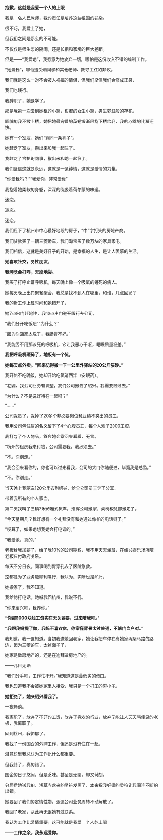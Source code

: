 **抱歉，这就是我爱一个人的上限**

我是一名人民教师，我的责任是培养这些祖国的花朵。

很不巧，我爱上了她，

但我们之间是那么的不可能。

不仅仅是师生恋的隔阂，还是长相和家境的巨大差距。

但是——“我爱她”，我愿意为她放弃一切，哪怕是这份收入不错的编制工作。

“她爱我”，哪怕遭受着同学和其他老师、教导主任的非议。

我们就是这么一对不会被人祝福的情侣，但我们坚信我们会修成正果，

我们也践行。

我辞职了，她退学了。

那是我第一次去到她租的小窝，甜蜜的女生小窝，男生梦幻般的存在。

腼腆的我不敢上楼，她把她最宠爱的英短银渐层抱下楼给我，我的心跳的比猫还快。

她有一个室友，她们“穿同一条裤子”。

她赶走了室友，搬出来和我一起住了。

我赶走了合租的同事，搬出来和她一起住了。

我们坚信这就是永远，这就是一见钟情，这就是爱情的力量。

“你爱我吗？”“我爱你，非常爱你”

我抱着她柔软的身躯，深深的吮吸着荷尔蒙的味道。

迷恋。

迷恋。

迷恋。

我们租下了杭州市中心最好地段的房子，“中”字打头的房地产商。

我们贷款买了一辆三菱轿车，我们淘宝买了数万块的家具家电。

我们相信，这就是美好日子的开始，是幸福的人生，是让人羡慕的生活。

**她喜欢社交，男性朋友。**

**我睡觉会打呼，天崩地裂。**

我买了打呼止鼾呼吸机，每天晚上像一个吸氧的锤死的病人。

她每天晚上出门聚餐聚会，我总是找不到人在哪里，和谁，几点回家？

我的新工作上班时间和她错开了，

她7点出门赶地铁，我10点出门避开限行去公司。

“我们分开吃饭吧”“为什么？”

“因为你回家太晚了，我肠胃不好。”

“我能否不用那该死的呼吸机，它让我恶心干呕，睡眠质量极差。”

**我把呼吸机砸碎了，地板有一个坑。**

**她每天点外卖。“回来记得搬一下一公里外驿站的20公斤猫砂。”**

我开始不吃晚饭，她却开始吃氯硝西泮（安眠药）。

“老婆，我公司业务有调整，我们公司搬去了绍兴。我需要跟过去。”

“为什么？不是说好待在一起吗？”

“……”

公司裁员了，裁掉了20多个非必要岗位和业绩不突出的员工。

我用公司包住宿的名义留下了4个心腹员工，每个人涨了2000工资。

我打包了个人物品，答应她会常回来看看，无言。

“杭州的租房我来付钱，公司需要我，我必须去。”

“不。你别走。”

“我会回来看你的，你也可以过来看我，公司的大门你随便进，毕竟我是总监。”

“不。你别走。”

当天晚上我驱车120公里去到绍兴，给全公司员工定了公寓。

带着我所有的个人家当。

第二天我叫了三辆7米的厢式货车，指挥公司搬家，桌椅板凳都搬走了。

“今天星期几？我好想有一个礼拜没有和她通过像样的电话粥了。”

“哎算了，如果她想我她会打电话的。”

“我爱她，真的。”

老板给我加薪了，给了我10%的公司期权，我不用天天坐班，在绍兴娱乐场所陪老板应付政府关系。

每天不分日夜，同事喝到胃穿孔去了医院急救。

这都是为了业务能顺利进行，我认为。实际也是如此。

她搬家了，我不知道。

我给她打电话，她喊我回杭州，我说不行。

“你来绍兴吧，我养你。”

**“你那6000块钱工资实在无关紧要，过来陪我吧。”**

**“我跟我妈提了你，我妈不喜欢你，你家庭背景太过普通，不够门当户对。”**

我知道，我一直知道。当初我送她回老家，她让我把车停在离她家两条马路的路边，因为三菱的车，太掉面子了。

她家是做房地产的，还是在迪拜做房地产的。

——几日无语

“我们分手吧，工作忙不开。”我知道这是最低劣的借口。

我也知道我不会被她家里人接受，我只是一个打工的穷小子。

**她拒绝了，她来绍兴看我了。**

一夜畅谈。

我离职了，放弃了不菲的工资，放弃了喜欢的行业，放弃了能让人天天骂傻逼的老板，我离职了。

回到杭州，我抑郁了。

我找了一份国企的外聘工作，但还是没有住在一起。

潜意识里我总认为工作比什么都重要。

但我错了，真的错了。

国企的日子悠闲，但是乏味。甚至是无聊，却又苛刻。

分居后她送我的，浅草寺求来的灵符发黑了，本来祝我好运的灵符让我间连不断的出错。

她要回了我们的定情性物，派遣公司业务周转不动解散了。

我回了老家，从此再无跟她有过联系。

我认为工作比爱情重要，这可能就是我爱一个人的上限

——**工作之余，我永远爱你。**
